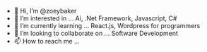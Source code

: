 - 👋 Hi, I’m @zoeybaker
- 👀 I’m interested in ... Ai, .Net Framework, Javascript, C#
- 🌱 I’m currently learning ... React.js, Wordpress for programmers
- 💞️ I’m looking to collaborate on ... Software Development
- 📫 How to reach me ... 

<!---
zoeybaker/zoeybaker is a ✨ special ✨ repository because its `README.md` (this file) appears on your GitHub profile.
You can click the Preview link to take a look at your changes.
--->
